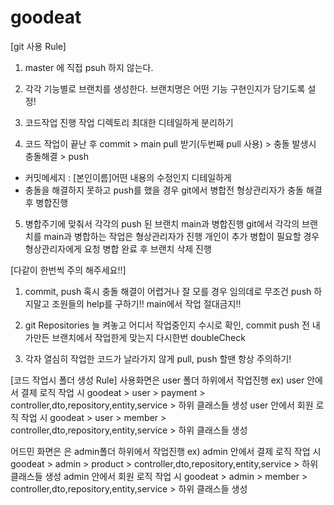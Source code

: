 # goodeat
[git 사용 Rule]
1. master 에 직접 psuh 하지 않는다.

2. 각각 기능별로 브랜치를 생성한다.
브랜치명은 어떤 기능 구현인지가 담기도록 설정! 

3. 코드작업 진행 
작업 디렉토리 최대한 디테일하게 분리하기 

4. 코드 작업이 끝난 후 
commit > main pull 받기(두번째 pull 사용) > 충돌 발생시 충돌해결 > push
- 커밋메세지 : [본인이름]어떤 내용의 수정인지 디테일하게 
- 충돌을 해결하지 못하고 push를 했을 경우 git에서 병합전 형상관리자가 
충돌 해결 후 병합진행

5. 병합주기에 맞춰서 각각의 push 된 브랜치 main과 병합진행
git에서 각각의 브랜치를 main과 병합하는 작업은 형상관리자가 진행
개인이 추가 병합이 필요할 경우 형상관리자에게 요청
병합 완료 후 브랜치 삭제 진행

[다같이 한번씩 주의 해주세요!!]
1. commit, push 혹시 충돌 해결이 어렵거나 잘 모를 경우 임의데로 무조건 push 
하지말고 조원들의 help를 구하기!! main에서 작업 절대금지!! 

2. git Repositories 늘 켜놓고 어디서 작업중인지 수시로 확인,
commit push 전 내가만든 브랜치에서 작업한게 맞는지 다시한번 doubleCheck

3. 각자 열심히 작업한 코드가 날라가지 않게 pull, push 할땐 항상 주의하기! 

[코드 작업시 폴더 생성 Rule]
사용화면은 user 폴더 하위에서 작업진행
ex)
user 안에서 결제 로직 작업 시 
goodeat > user > payment > controller,dto,repository,entity,service > 하위 클래스들 생성 
user 안에서 회원 로직 작업 시 
goodeat > user > member > controller,dto,repository,entity,service > 하위 클래스들 생성 

어드민 화면은 은 admin폴더 하위에서 작업진행
ex)
admin 안에서 결제 로직 작업 시 
goodeat > admin > product > controller,dto,repository,entity,service > 하위 클래스들 생성 
admin 안에서 회원 로직 작업 시 
goodeat > admin > member > controller,dto,repository,entity,service > 하위 클래스들 생성 
 

